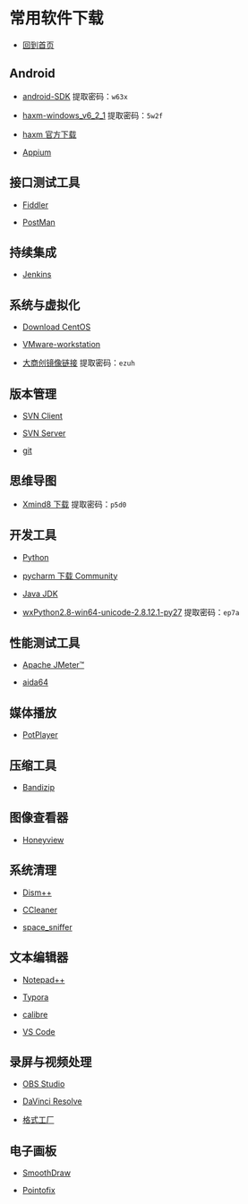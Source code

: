 # 常用软件下载

<script async src="//busuanzi.ibruce.info/busuanzi/2.3/busuanzi.pure.mini.js"></script>

* [回到首页](https://liushilive.github.io/)

## Android

* [android-SDK](https://pan.baidu.com/s/1eotkTP_eOFEz1YIoM2J7lw) 提取密码：`w63x`

* [haxm-windows_v6_2_1](https://pan.baidu.com/s/1P4D1yGdfBmzptNzlAjWFRg) 提取密码：`5w2f`

* [haxm 官方下载](https://github.com/intel/haxm/releases)

* [Appium](http://appium.io/)

## 接口测试工具

* [Fiddler](https://www.telerik.com/download/fiddler)

* [PostMan](https://www.getpostman.com)

## 持续集成

* [Jenkins](https://jenkins.io)

## 系统与虚拟化

* [Download CentOS](https://www.centos.org/download)

* [VMware-workstation](https://www.vmware.com/products/workstation-pro.html)

<!-- VMware Workstation 14 Pro 永久注册码：
CG54H-D8D0H-H8DHY-C6X7X-N2KG6
ZC3WK-AFXEK-488JP-A7MQX-XL8YF
AC5XK-0ZD4H-088HP-9NQZV-ZG2R4
ZC5XK-A6E0M-080XQ-04ZZG-YF08D
ZY5H0-D3Y8K-M89EZ-AYPEG-MYUA8 -->

* [大商创镜像链接](https://pan.baidu.com/s/16dAQKLkKQQVGx1KLp187xA) 提取密码：`ezuh`

## 版本管理

* [SVN Client](https://tortoisesvn.net/downloads.zh.html)

* [SVN Server](https://www.visualsvn.com/server/download)

* [git](https://git-scm.com/)

## 思维导图

* [Xmind8 下载](https://pan.baidu.com/s/1mcIfFWc31PT0_qAWZRFwEQ) 提取密码：`p5d0`

## 开发工具

* [Python](https://www.python.org/downloads)

* [pycharm 下载 Community](https://www.jetbrains.com/pycharm/download)

* [Java JDK](http://www.oracle.com/technetwork/java/javase/downloads/index.html)

* [wxPython2.8-win64-unicode-2.8.12.1-py27](https://pan.baidu.com/s/13UFDjvVbOcYtVbITDY7gBw) 提取密码：`ep7a`

## 性能测试工具

* [Apache JMeter™](http://jmeter.apache.org/download_jmeter.cgi)

* [aida64](https://www.aida64.com/downloads)

<!--
AIDA64 Extreme 至尊版  15T2U-24AD6-8SDNT-DDALY-AL8QF
AIDA64 Engineer 工程版  1V8EU-N1LD6-3BDN2-PDANY-AN3JT
AIDA64 Business 商业版  UBCK4-XFRD6-PBDN9-SDM8Y-N4A2Y
-->

## 媒体播放

* [PotPlayer](http://potplayer.daum.net/)

## 压缩工具

* [Bandizip](https://cn.bandisoft.com/bandizip/)

## 图像查看器

* [Honeyview](https://cn.bandisoft.com/honeyview/)

## 系统清理

* [Dism++](http://www.chuyu.me/zh-Hans/index.html)

* [CCleaner](https://www.ccleaner.com/ccleaner/download/standard)<!-- Registered User CBB4-FJN4-EPC6-G5P6-QT4C -->

* [space_sniffer](http://www.uderzo.it/main_products/space_sniffer/)

## 文本编辑器

* [Notepad++](https://notepad-plus-plus.org/download/v7.5.7.html)

* [Typora](https://typora.io/)

* [calibre](https://calibre-ebook.com/download)

* [VS Code](https://code.visualstudio.com/)

## 录屏与视频处理

* [OBS Studio](https://obsproject.com/)

* [DaVinci Resolve](https://www.blackmagicdesign.com/products/davinciresolve/)

* [格式工厂](http://www.pcfreetime.com/)

## 电子画板

* [SmoothDraw](http://www.smoothdraw.com/sd_zh)

* [Pointofix](http://www.pointofix.de/download.php)

<!-- www.zhidefenxiang.com -->

<span id="busuanzi_container_site_uv" style='display:none'>本站访客数<span id="busuanzi_value_site_uv"></span>人次</span>
